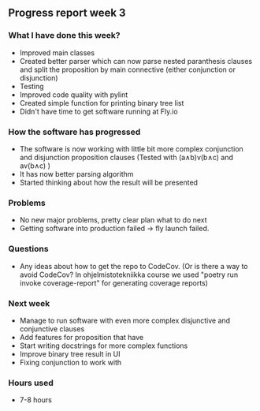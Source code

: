## Progress report week 3

### What I have done this week?
  - Improved main classes
  - Created better parser which can now parse nested paranthesis clauses and split the proposition by main connective (either conjunction or disjunction)
  - Testing
  - Improved code quality with pylint
  - Created simple function for printing binary tree list
  - Didn't have time to get software running at Fly.io

### How the software has progressed 
  - The software is now working with little bit more complex conjunction and disjunction proposition clauses (Tested with (a∧b)v(b∧c) and av(b∧c) )
  - It has now better parsing algorithm
  - Started thinking about how the result will be presented

### Problems
  - No new major problems, pretty clear plan what to do next
  - Getting software into production failed -> fly launch failed.

### Questions
  - Any ideas about how to get the repo to CodeCov. (Or is there a way to avoid CodeCov? In ohjelmistotekniikka course we used "poetry run invoke coverage-report" for generating coverage reports)

### Next week
  - Manage to run software with even more complex disjunctive and conjunctive clauses
  - Add features for proposition that have 
  - Start writing docstrings for more complex functions
  - Improve binary tree result in UI
  - Fixing conjunction to work with 

### Hours used
  -  7-8 hours
